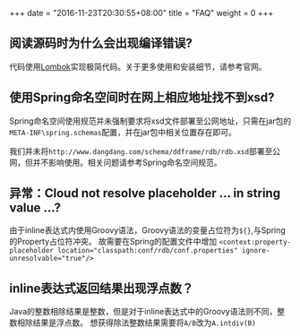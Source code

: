 +++
date = "2016-11-23T20:30:55+08:00"
title = "FAQ"
weight = 0
+++

## 阅读源码时为什么会出现编译错误?

代码使用[Lombok](https://projectlombok.org/download.html)实现极简代码。关于更多使用和安装细节，请参考官网。

## 使用Spring命名空间时在网上相应地址找不到xsd?

Spring命名空间使用规范并未强制要求将xsd文件部署至公网地址，只需在jar包的`META-INF\spring.schemas`配置，并在jar包中相关位置存在即可。

我们并未将`http://www.dangdang.com/schema/ddframe/rdb/rdb.xsd`部署至公网，但并不影响使用。相关问题请参考Spring命名空间规范。

## 异常：Cloud not resolve placeholder ... in string value ...?

由于inline表达式内使用Groovy语法，Groovy语法的变量占位符为`${}`,与Spring的Property占位符冲突。
故需要在Spring的配置文件中增加
`<context:property-placeholder location="classpath:conf/rdb/conf.properties" ignore-unresolvable="true"/>`

## inline表达式返回结果出现浮点数？

Java的整数相除结果是整数，但是对于inline表达式中的Groovy语法则不同，整数相除结果是浮点数。
想获得除法整数结果需要将`A/B`改为`A.intdiv(B)`